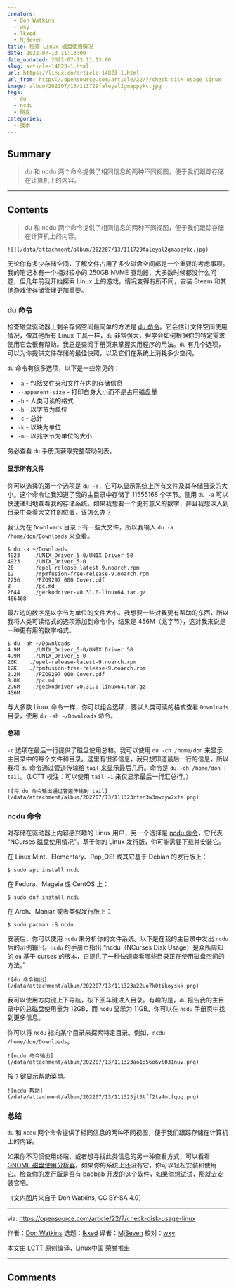 ```yaml
---
creators:
  - Don Watkins
  - wxy
  - lkxed
  - MjSeven
title: 检查 Linux 磁盘使用情况
date: 2022-07-13 11:13:00
date_updated: 2022-07-13 11:13:00
slug: article-14823-1.html
url: https://linux.cn/article-14823-1.html
url_from: https://opensource.com/article/22/7/check-disk-usage-linux
image: album/202207/13/111729faleyal2gmappykc.jpg
tags:
  - du
  - ncdu
  - 磁盘
categories:
  - 技术
---
```


## Summary

> du 和 ncdu 两个命令提供了相同信息的两种不同视图，便于我们跟踪存储在计算机上的内容。

***

<!-- more -->

## Contents

> 
> du 和 ncdu 两个命令提供了相同信息的两种不同视图，便于我们跟踪存储在计算机上的内容。
> 
> 
> 

`![](/data/attachment/album/202207/13/111729faleyal2gmappykc.jpg)`

无论你有多少存储空间，了解文件占用了多少磁盘空间都是一个重要的考虑事项。我的笔记本有一个相对较小的 250GB NVME 驱动器，大多数时候都没什么问题，但几年前我开始探索 Linux 上的游戏，情况变得有所不同，安装 Steam 和其他游戏使存储管理更加重要。

### du 命令

检查磁盘驱动器上剩余存储空间最简单的方法是 [du 命令](https://opensource.com/article/21/7/check-disk-space-linux-du)。它会估计文件空间使用情况，像其他所有 Linux 工具一样，`du` 非常强大，但学会如何根据你的特定需求使用它会很有帮助。我总是查阅手册页来掌握实用程序的用法。`du` 有几个选项，可以为你提供文件存储的最佳快照，以及它们在系统上消耗多少空间。

`du` 命令有很多选项，以下是一些常见的：

* `-a` - 包括文件夹和文件在内的存储信息
* `--apparent-size` - 打印自身大小而不是占用磁盘量
* `-h` - 人类可读的格式
* `-b` - 以字节为单位
* `-c` - 总计
* `-k` - 以块为单位
* `-m` - 以兆字节为单位的大小

务必查看 `du` 手册页获取完整帮助列表。

#### 显示所有文件

你可以选择的第一个选项是 `du -a`，它可以显示系统上所有文件及其存储目录的大小。这个命令让我知道了我的主目录中存储了 11555168 个字节。使用 `du -a` 可以快速递归地查看我的存储系统。如果我想要一个更有意义的数字，并且我想深入到目录中查看大文件的位置，该怎么办？

我认为在 `Downloads` 目录下有一些大文件，所以我输入 `du -a /home/don/Downloads` 来查看。

```shell
$ du -a ~/Downloads
4923    ./UNIX_Driver_5-0/UNIX Driver 50
4923    ./UNIX_Driver_5-0
20      ./epel-release-latest-9.noarch.rpm
12      ./rpmfusion-free-release-9.noarch.rpm
2256    ./PZO9297 000 Cover.pdf
8       ./pc.md
2644    ./geckodriver-v0.31.0-linux64.tar.gz
466468
```

最左边的数字是以字节为单位的文件大小。我想要一些对我更有帮助的东西，所以我将人类可读格式的选项添加到命令中，结果是 456M（兆字节），这对我来说是一种更有用的数字格式。

```shell
$ du -ah ~/Downloads
4.9M    ./UNIX_Driver_5-0/UNIX Driver 50
4.9M    ./UNIX_Driver_5-0
20K    ./epel-release-latest-9.noarch.rpm
12K    ./rpmfusion-free-release-9.noarch.rpm
2.2M    ./PZO9297 000 Cover.pdf
8.0K    ./pc.md
2.6M    ./geckodriver-v0.31.0-linux64.tar.gz
456M    .
```

与大多数 Linux 命令一样，你可以组合选项，要以人类可读的格式查看 `Downloads` 目录，使用 `du -ah ~/Downloads` 命令。

#### 总和

`-c` 选项在最后一行提供了磁盘使用总和。我可以使用 `du -ch /home/don` 来显示主目录中的每个文件和目录。这里有很多信息，我只想知道最后一行的信息，所以我将 `du` 命令通过管道传输给 `tail` 来显示最后几行。命令是 `du -ch /home/don | tail`。（LCTT 校注：可以使用 `tail -1` 来仅显示最后一行汇总行。）

`![将 du 命令输出通过管道传输到 tail](/data/attachment/album/202207/13/111323rfen3w3mwcyw7xfe.png)`

### ncdu 命令

对存储在驱动器上内容感兴趣的 Linux 用户，另一个选择是 [ncdu 命令](https://opensource.com/article/21/8/ncdu-check-free-disk-space-linux)，它代表 “NCurses 磁盘使用情况”。基于你的 Linux 发行版，你可能需要下载并安装它。

在 Linux Mint、Elementary、Pop\_OS! 或其它基于 Debian 的发行版上：

```shell
$ sudo apt install ncdu
```

在 Fedora、Mageia 或 CentOS 上：

```shell
$ sudo dnf install ncdu
```

在 Arch、Manjar 或者类似发行版上：

```shell
$ sudo pacman -S ncdu
```

安装后，你可以使用 `ncdu` 来分析你的文件系统。以下是在我的主目录中发出 `ncdu` 后的示例输出。`ncdu` 的手册页指出 “ncdu（NCurses Disk Usage）是众所周知的 `du` 基于 curses 的版本，它提供了一种快速查看哪些目录正在使用磁盘空间的方法。”

`![du 命令输出](/data/attachment/album/202207/13/111323a22uo7k0tikoyskk.png)`

我可以使用方向键上下导航，按下回车键进入目录。有趣的是，`du` 报告我的主目录中的总磁盘使用量为 12GB，而 `ncdu` 显示为 11GB。你可以在 `ncdu` 手册页中找到更多信息。

你可以将 `ncdu` 指向某个目录来探索特定目录。例如，`ncdu /home/don/Downloads`。

`![ncdu 命令输出](/data/attachment/album/202207/13/111323ao1o56o6vl031nuv.png)`

按 `?` 键显示帮助菜单。

`![ncdu 帮助](/data/attachment/album/202207/13/111323jt3tff2ta4mtfquq.png)`

### 总结

`du` 和 `ncdu` 两个命令提供了相同信息的两种不同视图，便于我们跟踪存储在计算机上的内容。

如果你不习惯使用终端，或者想寻找此类信息的另一种查看方式，可以看看 [GNOME 磁盘使用分析器](https://help.gnome.org/users/baobab/stable/)。如果你的系统上还没有它，你可以轻松安装和使用它。检查你的发行版是否有 baobab 开发的这个软件，如果你想试试，那就去安装它吧。

（文内图片来自于 Don Watkins, CC BY-SA 4.0）

---

via: <https://opensource.com/article/22/7/check-disk-usage-linux>

作者：[Don Watkins](https://opensource.com/users/don-watkins) 选题：[lkxed](https://github.com/lkxed) 译者：[MjSeven](https://github.com/MjSeven) 校对：[wxy](https://github.com/wxy)

本文由 [LCTT](https://github.com/LCTT/TranslateProject) 原创编译，[Linux中国](https://linux.cn/) 荣誉推出

***

## Comments
